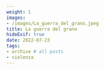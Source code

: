 ```yaml
---
weight: 1
images:
- /images/La_guerra_del_grano.jpeg
title: La guerra del grano
hideExif: true
date: 2022-07-23
tags:
- archive # all posts
- violenza
---
```

